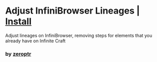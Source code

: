 # Adjust InfiniBrowser Lineages | [Install](index.js?raw=1)

Adjust lineages on InfiniBrowser, removing steps for elements that you already have on Infinite Craft

### by [zeroptr](https://github.com/zptr1)

